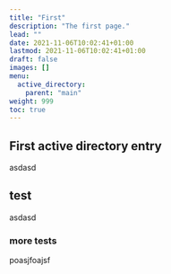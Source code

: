 ```yaml
---
title: "First"
description: "The first page."
lead: ""
date: 2021-11-06T10:02:41+01:00
lastmod: 2021-11-06T10:02:41+01:00
draft: false
images: []
menu: 
  active_directory:
    parent: "main"
weight: 999
toc: true
---
```


## First active directory entry

asdasd

## test

asdasd

### more tests

poasjfoajsf
